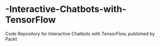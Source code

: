 # -Interactive-Chatbots-with-TensorFlow
Code Repository for Interactive Chatbots with TensorFlow, published by Packt
